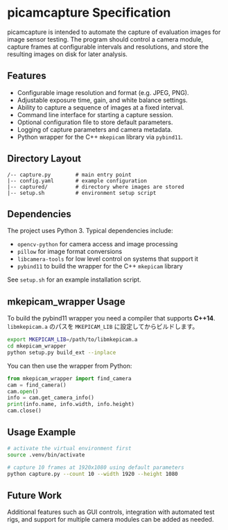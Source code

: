 # picamcapture Specification

picamcapture is intended to automate the capture of evaluation images for image sensor testing. The program should control a camera module, capture frames at configurable intervals and resolutions, and store the resulting images on disk for later analysis.

## Features

- Configurable image resolution and format (e.g. JPEG, PNG).
- Adjustable exposure time, gain, and white balance settings.
- Ability to capture a sequence of images at a fixed interval.
- Command line interface for starting a capture session.
- Optional configuration file to store default parameters.
- Logging of capture parameters and camera metadata.
- Python wrapper for the C++ `mkepicam` library via `pybind11`.

## Directory Layout

```
/-- capture.py        # main entry point
|-- config.yaml       # example configuration
|-- captured/         # directory where images are stored
|-- setup.sh          # environment setup script
```

## Dependencies

The project uses Python 3. Typical dependencies include:

- `opencv-python` for camera access and image processing
- `pillow` for image format conversions
- `libcamera-tools` for low level control on systems that support it
- `pybind11` to build the wrapper for the C++ `mkepicam` library

See `setup.sh` for an example installation script.

## mkepicam_wrapper Usage

To build the pybind11 wrapper you need a compiler that supports **C++14**.
`libmkepicam.a` のパスを `MKEPICAM_LIB` に設定してからビルドします。

```bash
export MKEPICAM_LIB=/path/to/libmkepicam.a
cd mkepicam_wrapper
python setup.py build_ext --inplace
```

You can then use the wrapper from Python:

```python
from mkepicam_wrapper import find_camera
cam = find_camera()
cam.open()
info = cam.get_camera_info()
print(info.name, info.width, info.height)
cam.close()
```


## Usage Example

```bash
# activate the virtual environment first
source .venv/bin/activate

# capture 10 frames at 1920x1080 using default parameters
python capture.py --count 10 --width 1920 --height 1080
```

## Future Work

Additional features such as GUI controls, integration with automated test rigs, and support for multiple camera modules can be added as needed.

